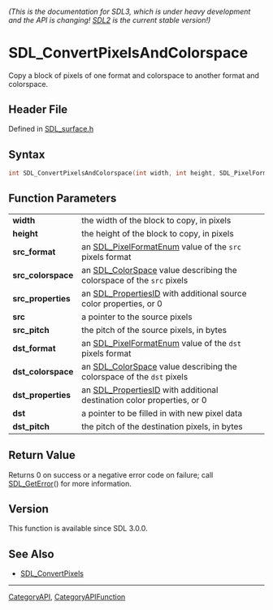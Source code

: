 ###### (This is the documentation for SDL3, which is under heavy development and the API is changing! [SDL2](https://wiki.libsdl.org/SDL2/) is the current stable version!)
# SDL_ConvertPixelsAndColorspace

Copy a block of pixels of one format and colorspace to another format and colorspace.

## Header File

Defined in [SDL_surface.h](https://github.com/libsdl-org/SDL/blob/main/include/SDL3/SDL_surface.h)

## Syntax

```c
int SDL_ConvertPixelsAndColorspace(int width, int height, SDL_PixelFormatEnum src_format, SDL_Colorspace src_colorspace, SDL_PropertiesID src_properties, const void *src, int src_pitch, SDL_PixelFormatEnum dst_format, SDL_Colorspace dst_colorspace, SDL_PropertiesID dst_properties, void *dst, int dst_pitch);

```

## Function Parameters

|                        |                                                                                            |
| ---------------------- | ------------------------------------------------------------------------------------------ |
| **width**              | the width of the block to copy, in pixels                                                  |
| **height**             | the height of the block to copy, in pixels                                                 |
| **src_format**         | an [SDL_PixelFormatEnum](SDL_PixelFormatEnum) value of the `src` pixels format             |
| **src_colorspace**     | an [SDL_ColorSpace](SDL_ColorSpace) value describing the colorspace of the `src` pixels    |
| **src_properties**     | an [SDL_PropertiesID](SDL_PropertiesID) with additional source color properties, or 0      |
| **src**                | a pointer to the source pixels                                                             |
| **src_pitch**          | the pitch of the source pixels, in bytes                                                   |
| **dst_format**         | an [SDL_PixelFormatEnum](SDL_PixelFormatEnum) value of the `dst` pixels format             |
| **dst_colorspace**     | an [SDL_ColorSpace](SDL_ColorSpace) value describing the colorspace of the `dst` pixels    |
| **dst_properties**     | an [SDL_PropertiesID](SDL_PropertiesID) with additional destination color properties, or 0 |
| **dst**                | a pointer to be filled in with new pixel data                                              |
| **dst_pitch**          | the pitch of the destination pixels, in bytes                                              |

## Return Value

Returns 0 on success or a negative error code on failure; call
[SDL_GetError](SDL_GetError)() for more information.

## Version

This function is available since SDL 3.0.0.

## See Also

* [SDL_ConvertPixels](SDL_ConvertPixels)

----
[CategoryAPI](CategoryAPI), [CategoryAPIFunction](CategoryAPIFunction)

